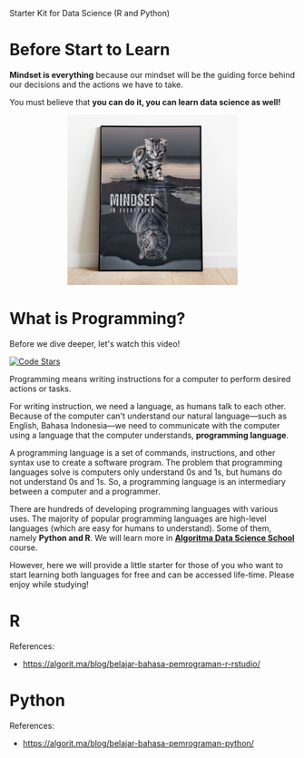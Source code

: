 Starter Kit for Data Science (R and Python)

# Before Start to Learn
**Mindset is everything** because our mindset will be the guiding force behind our decisions and the actions we have to take.

You must believe that **you can do it, you can learn data science as well!**

<p align="center">
  <img src="img/mindset.webp" width="300" title="Mindset is Everything">
</p>

# What is Programming?
Before we dive deeper, let's watch this video!

[![Code Stars](https://img.youtube.com/vi/dU1xS07N-FA/0.jpg)](https://www.youtube.com/watch?v=dU1xS07N-FA)

Programming means writing instructions for a computer to perform desired actions or tasks. 

For writing instruction, we need a language, as humans talk to each other. Because of the computer can't understand our natural language—such as English, Bahasa Indonesia—we need to communicate with the computer using a language that the computer understands, **programming language**. 

A programming language is a set of commands, instructions, and other syntax use to create a software program. The problem that programming languages solve is computers only understand 0s and 1s, but humans do not understand 0s and 1s. So, a programming language is an intermediary between a computer and a programmer.

There are hundreds of developing programming languages with various uses. The majority of popular programming languages are high-level languages (which are easy for humans to understand). Some of them, namely **Python and R**. We will learn more in [**Algoritma Data Science School**](https://algorit.ma/) course. 

However, here we will provide a little starter for those of you who want to start learning both languages for free and can be accessed life-time. Please enjoy while studying!

# R

References:
- https://algorit.ma/blog/belajar-bahasa-pemrograman-r-rstudio/

# Python

References: 
- https://algorit.ma/blog/belajar-bahasa-pemrograman-python/